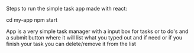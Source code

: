 Steps to run the simple task app made with react: 

cd my-app
npm start

App is a very simple task manager with a input box for tasks or to do's and a submit button where it will list what you typed out and if need or if you finish your task you can delete/remove it from the list

